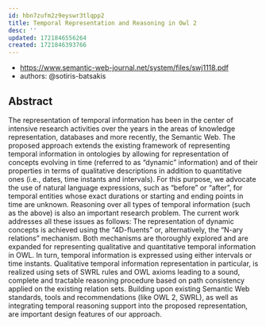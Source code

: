```yaml
---
id: hbn7zufm2z9eyswr3tlqpp2
title: Temporal Representation and Reasoning in Owl 2
desc: ''
updated: 1721846556264
created: 1721846393766
---
```


- https://www.semantic-web-journal.net/system/files/swj1118.pdf
- authors: @sotiris-batsakis


## Abstract

The representation of temporal information has been in the center of intensive research activities over the years in the areas of knowledge representation, databases and more recently, the Semantic Web. The proposed approach extends the existing framework of representing temporal information in ontologies by allowing for representation of concepts evolving in time (referred to as “dynamic” information) and of their properties in terms of qualitative descriptions in addition to quantitative ones (i.e., dates, time instants and intervals). For this purpose, we advocate the use of natural language expressions, such as “before” or “after”, for temporal entities whose exact durations or starting and ending points in time are unknown. Reasoning over all types of temporal information (such as the above) is also an important research problem. The current work addresses all these issues as follows: The representation of dynamic concepts is achieved using the “4D-fluents” or, alternatively, the “N-ary relations” mechanism. Both mechanisms are thoroughly explored and are expanded for representing qualitative and quantitative temporal information in OWL. In turn, temporal information is expressed using either intervals or time instants. Qualitative temporal information representation in particular, is realized using sets of SWRL rules and OWL axioms leading to a sound, complete and tractable reasoning procedure based on path consistency applied on the existing relation sets. Building upon existing Semantic Web standards, tools and recommendations (like OWL 2, SWRL), as well as integrating temporal reasoning support into the proposed representation, are important design features of our approach.